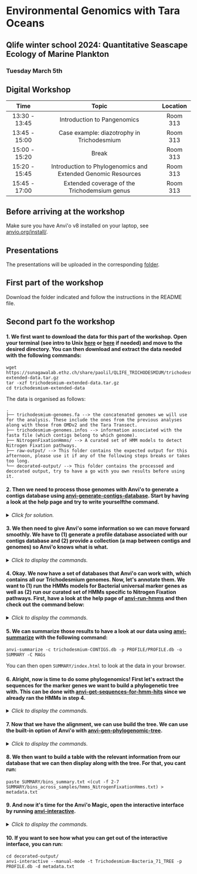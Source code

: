 # Environmental Genomics with Tara Oceans 
## Qlife winter school 2024: Quantitative Seascape Ecology of Marine Plankton 
### Tuesday March 5th

## Digital Workshop 

| Time |  Topic  | Location
|:-----------:|:----------:|:--------:|
| 13:30 - 13:45 | Introduction to Pangenomics | Room 313 |
| 13:45 - 15:00 | Case example: diazotrophy in Trichodesmium | Room 313 |
| 15:00 - 15:20 | Break | Room 313 |
| 15:20 - 15:45 | Introduction to Phylogenomics and Extended Genomic Resources | Room 313 |
| 15:45 - 17:00 | Extended coverage of the Trichodemsium genus | Room 313 |

## Before arriving at the workshop

Make sure you have Anvi'o v8 installed on your laptop, see [anvio.org/install/](anvio.org/install/). 

## Presentations 

The presentations will be uploaded in the corresponding [folder](https://github.com/LucasPaoli/Qlife-2024-Environmental-Genomics/tree/main/talks).

## First part of the workshop

Download the folder indicated and follow the instructions in the README file.

## Second part fo the workshop

#### 1. We first want to download the data for this part of the workshop. Open your terminal (see intro to Unix [here](https://astrobiomike.github.io/unix/unix-intro) or [here](https://sunagawalab.ethz.ch/share/teaching/ptb24/contents/1_Unix1/01_unixcommand.html) if needed) and move to the desired directory. You can then download and extract the data needed with the following commands:

```
wget https://sunagawalab.ethz.ch/share/paolil/QLIFE_TRICHODESMIUM/trichodesmium-extended-data.tar.gz 
tar -xzf trichodesmium-extended-data.tar.gz
cd trichodesmium-extended-data
``` 

The data is organised as follows:

```
.
├── trichodesmium-genomes.fa --> the concatenated genomes we will use for the analysis. These include the ones from the previous analyses along with those from OMDv2 and the Tara Transect.
├── trichodesmium-genomes.infos --> information associated with the fasta file (which contigs belong to which genome). 
├── NitrogenFixationHmms/ --> A curated set of HMM models to detect Nitrogen Fixation pathways. 
├── raw-output/ --> This folder contains the expected output for this afternoon, please use it if any of the following steps breaks or takes too long. 
└── decorated-output/ --> This folder contains the processed and decorated output, try to have a go with you own results before using it. 
```


#### 2. Then we need to process those genomes with Anvi'o to generate a contigs database using [anvi-generate-contigs-database](https://anvio.org/help/8/programs/anvi-gen-contigs-database/). Start by having a look at the help page and try to write yourselfthe command.
<details>
<summary><i>Click for solution.</I></summary>

```
anvi-gen-contigs-database -f trichodesmium-genomes.fa -T 8 -o trichodesmium-CONTIGS.db
```

</details>

#### 3. We then need to give Anvi'o some information so we can move forward smoothly. We have to (1) generate a profile database associated with our contigs database and (2) provide a collection (a map between contigs and genomes) so Anvi'o knows what is what.
<details>
<summary><i>Click to display the commands.</I></summary>

```
anvi-profile -c trichodesmium-CONTIGS.db --blank-profile --skip-hierarchical-clustering -o PROFILE -S MAGs
anvi-import-collection -c trichodesmium-CONTIGS.db trichodesmium-genomes.infos --contigs-mode -C MAGs -p PROFILE/PROFILE.db
```

</details>

#### 4. Okay. We now have a set of databases that Anvi'o can work with, which contains all our Trichodesmium genomes. Now, let's annotate them. We want to (1) run the HMMs models for Bacterial universal marker genes as well as (2) run our curated set of HMMs specific to Nitrogen Fixation pathways. First, have a look at the help page of [anvi-run-hmms](https://anvio.org/help/8/programs/anvi-run-hmms/) and then check out the command below: 
<details>

<summary><i>Click to display the commands.</I></summary>
```
anvi-run-hmms -c trichodesmium-CONTIGS.db -T 8 -I Bacteria_71
anvi-run-hmms -c trichodesmium-CONTIGS.db -H NitrogenFixationHmm 
```

</details>

#### 5. We can summarize those results to have a look at our data using [anvi-summarize](https://anvio.org/help/8/programs/anvi-summarize/) with the following command:
```
anvi-summarize -c trichodesmium-CONTIGS.db -p PROFILE/PROFILE.db -o SUMMARY -C MAGs
```
You can then open `SUMMARY/index.html` to look at the data in your browser.

#### 6. Alright, now is time to do some phylogenomics! First let's extract the sequences for the marker genes we want to build a phylogenetic tree with. This can be done with [anvi-get-sequences-for-hmm-hits](https://anvio.org/help/8/programs/anvi-get-sequences-for-hmm-hits/) since we already ran the HMMs in step 4.
<details>
<summary><i>Click to display the commands.</I></summary>

```
anvi-get-sequences-for-hmm-hits -c trichodesmium-CONTIGS.db -p PROFILE/PROFILE.db -C MAGs --hmm-sources Bacteria_71 --concatenate-genes -o Trichodesmium-Bacteria_71_ALIGN --return-best-hit
```

</details>

#### 7. Now that we have the alignment, we can use build the tree. We can use the built-in option of Anvi'o with [anvi-gen-phylogenomic-tree](https://anvio.org/help/8/programs/anvi-gen-phylogenomic-tree/).
<details>
<summary><i>Click to display the commands.</I></summary>

```
anvi-gen-phylogenomic-tree -f Trichodesmium-Bacteria_71_ALIGN -o Trichodesmium-Bacteria_71_TREE
```

</details>

#### 8. We then want to build a table with the relevant information from our database that we can then display along with the tree. For that, you cant run:
```
paste SUMMARY/bins_summary.txt <(cut -f 2-7 SUMMARY/bins_across_samples/hmms_NitrogenFixationHmms.txt) > metadata.txt
```

#### 9. And now it's time for the Anvi'o Magic, open the interactive interface by running [anvi-interactive](https://anvio.org/help/8/programs/anvi-interactive/).
<details>
<summary><i>Click to display the commands.</I></summary>

```
anvi-interactive --manual-mode -t Trichodesmium-Bacteria_71_TREE -p PROFILE.db -d metadata.txt
```

</details>

#### 10. If you want to see how what you can get out of the interactive interface, you can run:
```
cd decorated-output/
anvi-interactive --manual-mode -t Trichodesmium-Bacteria_71_TREE -p PROFILE.db -d metadata.txt
```
